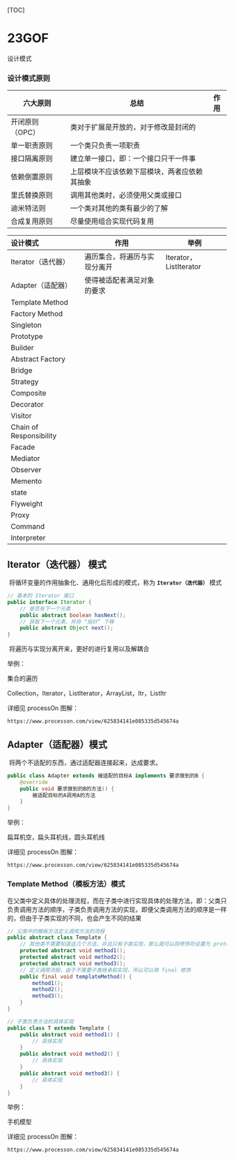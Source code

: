 [TOC]



# 23GOF

设计模式

### 设计模式原则

| 六大原则      | 总结                     | 作用   |
| --------- | ---------------------- | ---- |
| 开闭原则（OPC） | 类对于扩展是开放的，对于修改是封闭的     |      |
| 单一职责原则    | 一个类只负责一项职责             |      |
| 接口隔离原则    | 建立单一接口，即：一个接口只干一件事     |      |
| 依赖倒置原则    | 上层模块不应该依赖下层模块，两者应依赖其抽象 |      |
| 里氏替换原则    | 调用其他类时，必须使用父类或接口       |      |
| 迪米特法则     | 一个类对其他的类有最少的了解         |      |
| 合成复用原则    | 尽量使用组合实现代码复用           |      |



| 设计模式                    | 作用             | 举例                    |
| :---------------------- | -------------- | --------------------- |
| Iterator（迭代器）           | 遍历集合，将遍历与实现分离开 | Iterator，ListIterator |
| Adapter（适配器）            | 使得被适配者满足对象的要求  |                       |
| Template Method         |                |                       |
| Factory Method          |                |                       |
| Singleton               |                |                       |
| Prototype               |                |                       |
| Builder                 |                |                       |
| Abstract Factory        |                |                       |
| Bridge                  |                |                       |
| Strategy                |                |                       |
| Composite               |                |                       |
| Decorator               |                |                       |
| Visitor                 |                |                       |
| Chain of Responsibility |                |                       |
| Facade                  |                |                       |
| Mediator                |                |                       |
| Observer                |                |                       |
| Memento                 |                |                       |
| state                   |                |                       |
| Flyweight               |                |                       |
| Proxy                   |                |                       |
| Command                 |                |                       |
| Interpreter             |                |                       |



## Iterator（迭代器） 模式

​	将循环变量的作用抽象化、通用化后形成的模式，称为 **`Iterator（迭代器）`** 模式

```java
// 基本的 Iterator 接口
public interface Iterator {
  	// 是否有下一个元素
    public abstract boolean hasNext();
  	// 获取下一个元素，并将 “指针” 下移
  	public abstract Object next();
}
```

​	将遍历与实现分离开来，更好的进行复用以及解耦合

举例：

集合的遍历

Collection，Iterator，ListIterator，ArrayList，Itr，ListItr

详细见 processOn 图解：

```
https://www.processon.com/view/625834141e085335d545674a
```



## Adapter（适配器）模式

​	将两个不适配的东西，通过适配器连接起来，达成要求。

```java
public class Adapter extends 被适配的目标A implements 要求做到的B {
  	@override
  	public void 要求做到的B的方法() {
    	被适配目标的A调用A的方法
  	}
}
```

举例：

扁耳机空，扁头耳机线，圆头耳机线

详细见 processOn 图解：

```
https://www.processon.com/view/625834141e085335d545674a
```



### Template Method（模板方法）模式

​	在父类中定义具体的处理流程，而在子类中进行实现具体的处理方法，即：父类只负责调用方法的顺序，子类负责调用方法的实现，即便父类调用方法的顺序是一样的，但由于子类实现的不同，也会产生不同的结果

```java
// 父类中的模板方法定义调用方法的流程
public abstract class Template {
  	// 其他类不需要知道这几个方法，并且只有子类实现，那么就可以将修饰符设置为 protected
  	protected abstract void method1();
  	protected abstract void method2();
  	protected abstract void method3();
  	// 定义调用流程，由于不需要子类继承和实现，所以可以用 final 修饰
    public final void templateMethod() {
		method1();
      	method2();
      	method3();
    }
}

// 子类负责方法的具体实现
public class T extends Template {
    public abstract void method1() {
		// 具体实现
    }
    public abstract void method2() {
		// 具体实现
    }  
    public abstract void method3() {
		// 具体实现
    }
}

```



举例：

手机模型

详细见 processOn 图解：

```
https://www.processon.com/view/625834141e085335d545674a
```



